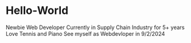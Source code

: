 # Hello-World
Newbie Web Developer
Currently in Supply Chain Industry for 5+ years
Love Tennis and Piano
See myself as Webdevloper in 9/2/2024
